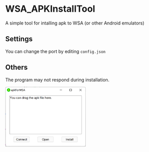 # WSA_APKInstallTool
 A simple tool for intalling apk to WSA (or other Android emulators)

## Settings
You can change the port by editing `config.json`


## Others
The program may not respond during installation.



<img width="50%" src='images/app.png'>

